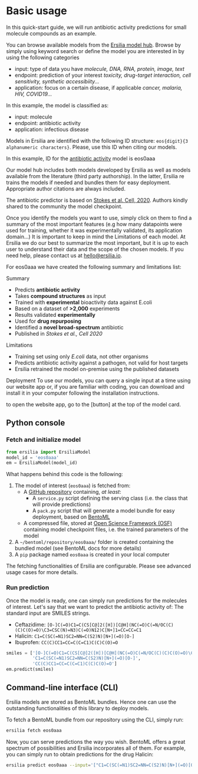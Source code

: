 # Basic usage

In this quick-start guide, we will run antibiotic activity predictions for small molecule compounds as an example.

You can browse available models from the [Ersilia model hub](https://ersilia-os.github.io/ersilia-hub.github.io/). Browse by simply using keyword search or define the model you are interested in by using the following categories
- input: type of data you have _molecule, DNA, RNA, protein, image, text_
- endpoint: prediction of your interest _toxicity, drug-target interaction, cell sensitivity, synthetic accessibiity..._
- application: focus on a certain disease, if applicable _cancer, malaria, HIV, COVID19..._

In this example, the model is classified as:
- input: molecule
- endpoint: antibiotic activity
- application: infectious disease

Models in Ersilia are identified with the following ID structure: `eos{digit}{3 alphanumeric characters}`. Please, use this ID when citing our models.

In this example, ID for the [antibiotic activity](https://ersilia-os.github.io/ersilia-hub.github.io/first-gemma-post/) model is eos0aaa

Our model hub includes both models developed by Ersilia as well as models available from the literature (third party authorship). In the latter, Ersilia re trains the models if needed and bundles them for easy deployment. Appropriate author citations are always included.

The antibiotic predictor is based on [Stokes et al. Cell, 2020](https://pubmed.ncbi.nlm.nih.gov/32084340/). Authors kindly shared to the community the model checkpoint.

Once you identify the models you want to use, simply click on them to find a summary of the most important features (e.g how many datapoints were used for training, whether it was experimentally validated, its application domain...) It is important to keep in mind the Limitations of each model. At Ersilia we do our best to summarize the most important, but it is up to each user to understand their data and the scope of the chosen models. If you need help, please contact us at [hello@ersilia.io](mailto:hello@ersilia.io).

For eos0aaa we have created the following summary and limitations list:

Summary
- Predicts **antibiotic activity**
- Takes **compound structures** as input
- Trained with **experimental** bioactivity data against E.coli
- Based on a dataset of **>2,000** experiments
- Results validated **experimentally**
- Used for **drug repurposing**
- Identified a **novel broad-spectrum** antibiotic
- Published in _Stokes et al., Cell 2020_

Limitations
- Training set using only _E.coli_ data, not other organisms
- Predicts antibiotic activity against a pathogen, not valid for host targets
- Ersilia retrained the model on-premise using the published datasets

Deployment
To use our models, you can query a single input at a time using our website app or, if you are familiar with coding, you can download and install it in your computer following the installation instructions.

to open the website app, go to the [button] at the top of the model card.

## Python console

### Fetch and initialize model

```python
from ersilia import ErsiliaModel
model_id = 'eos0aaa'
em = ErsiliaModel(model_id)
```

What happens behind this code is the following:

1. The model of interest (`eos0aaa`) is fetched from:
    - A [GitHub repository](https://github.com/ersilia-os/eos0aaa) containing, _at least_:
        - A `service.py` script defining the serving class (i.e. the class that will provide predictions)
        - A `pack.py` script that will generate a model bundle for easy deployment, based on [BentoML](https://www.bentoml.ai/)
    - A compressed file, stored at [Open Science Framework (OSF)](https://osf.io/hu3km/) containing model checkpoint files, i.e. the trained parameters of the model
2. A `~/bentoml/repository/eos0aaa/` folder is created containing the bundled model (see BentoML docs for more details)
3. A `pip` package named `eos0aaa` is created in your local computer

The fetching functionalities of Ersilia are configurable. Please see advanced usage cases for more details.

### Run prediction

Once the model is ready, one can simply run predictions for the molecules of interest. Let's say that we want to predict the antibiotic activity of:
The standard input are SMILES strings.

- Ceftazidime: `[O-]C(=O)C1=C(CS[C@]2([H])[C@H](NC(=O)C(=N/OC(C)(C)C(O)=O)\C3=CSC(N)=N3)C(=O)N12)C[N+]1=CC=CC=C1`
- Halicin: `C1=C(SC(=N1)SC2=NN=C(S2)N)[N+](=O)[O-]`
- Ibuprofen: `CC(C)CC1=CC=C(C=C1)C(C)C(O)=O`

```python
smiles = ['[O-]C(=O)C1=C(CS[C@]2([H])[C@H](NC(=O)C(=N/OC(C)(C)C(O)=O)\C3=CSC(N)=N3)C(=O)N12)C[N+]1=CC=CC=C1',
          'C1=C(SC(=N1)SC2=NN=C(S2)N)[N+](=O)[O-]',
          'CC(C)CC1=CC=C(C=C1)C(C)C(O)=O']
em.predict(smiles)
```

## Command-line interface (CLI)

Ersilia models are stored as BentoML bundles. Hence one can use the outstanding functionalities of this library to deploy models.

To fetch a BentoML bundle from our repository using the CLI, simply run:

```bash
ersilia fetch eos0aaa
```

Now, you can serve predictions the way you wish. BentoML offers a great spectrum of possibilities and Ersilia incorporates all of them.
For example, you can simply run to obtain predictions for the drug Halicin:

```bash
ersilia predict eos0aaa --input='["C1=C(SC(=N1)SC2=NN=C(S2)N)[N+](=O)[O-]"]'
